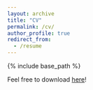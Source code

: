 ```yaml
---
layout: archive
title: "CV"
permalink: /cv/
author_profile: true
redirect_from:
  - /resume
---
```


{% include base_path %}

Feel free to download [here](../files/CV_zhengyu.pdf)!